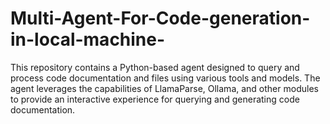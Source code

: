 # Multi-Agent-For-Code-generation-in-local-machine-
This repository contains a Python-based agent designed to query and process code documentation and files using various tools and models. The agent leverages the capabilities of LlamaParse, Ollama, and other modules to provide an interactive experience for querying and generating code documentation.
